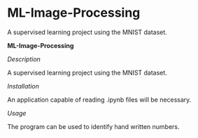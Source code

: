 # ML-Image-Processing
A supervised learning project using the MNIST dataset.

**ML-Image-Processing**

*Description*

A supervised learning project using the MNIST dataset.

*Installation*

An application capable of reading .ipynb files will be necessary.

*Usage*

The program can be used to identify hand written numbers.
